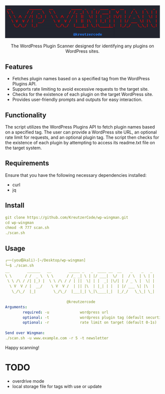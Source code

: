 <div align="center">

![wp-wingman](./img/logo.png)

</div>

<p align="center">
The WordPress Plugin Scanner designed for identifying any plugins on WordPress sites.
</p>

## Features

- Fetches plugin names based on a specified tag from the WordPress Plugins API.
- Supports rate limiting to avoid excessive requests to the target site.
- Checks for the existence of each plugin on the target WordPress site.
- Provides user-friendly prompts and outputs for easy interaction.

## Functionality

The script utilizes the WordPress Plugins API to fetch plugin names based on a specified tag. The user can provide a WordPress site URL, an optional rate limit for requests, and an optional plugin tag. The script then checks for the existence of each plugin by attempting to access its readme.txt file on the target system.

## Requirements

Ensure that you have the following necessary dependencies installed:

- curl
- jq

## Install

```yaml
git clone https://github.com/KreutzerCode/wp-wingman.git
cd wp-wingman
chmod -R 777 scan.sh
./scan.sh
```

## Usage

```yaml
┌──(you㉿kali)-[~/Desktop/wp-wingman]
└─$ ./scan.sh
__        ______   __        _____ _   _  ____ __  __    _    _   _
\ \      / /  _ \  \ \      / /_ _| \ | |/ ___|  \/  |  / \  | \ | |
 \ \ /\ / /| |_) |  \ \ /\ / / | ||  \| | |  _| |\/| | / _ \ |  \| |
  \ V  V / |  __/    \ V  V /  | || |\  | |_| | |  | |/ ___ \| |\  |
   \_/\_/  |_|        \_/\_/  |___|_| \_|\____|_|  |_/_/   \_\_| \_|

                            @kreutzercode
Arguments:
        required: -u              wordpress url
        optional: -t              wordpress plugin tag (default securtiy)
        optional: -r              rate limit on target (default 0-1s)

Send over Wingman:
./scan.sh -u www.example.com -r 5 -t newsletter

```

Happy scanning!

# TODO

- overdrive mode
- local storage file for tags with use or update

